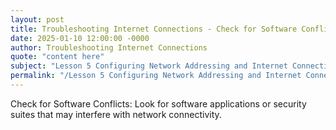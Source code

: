 ```yaml
---
layout: post
title: Troubleshooting Internet Connections - Check for Software Conflicts
date: 2025-01-10 12:00:00 -0000
author: Troubleshooting Internet Connections
quote: "content here"
subject: "Lesson 5 Configuring Network Addressing and Internet Connections"
permalink: "/Lesson 5 Configuring Network Addressing and Internet Connections/Troubleshooting Internet Connections/Troubleshooting Internet Connections - Check for Software Conflicts"
---
```


Check for Software Conflicts: Look for software applications or security suites that may interfere with network connectivity.
